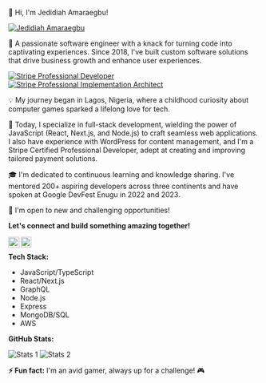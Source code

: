 👋 Hi, I'm Jedidiah Amaraegbu!

[![Jedidiah Amaraegbu](https://i.ibb.co/gzb5y25/1694694116518.jpg)](https://www.linkedin.com/in/am-jedidiah/)

🚀  A passionate software engineer with a knack for turning code into captivating experiences. Since 2018, I've built custom software solutions that drive business growth and enhance user experiences.

[![Stripe Professional Developer](https://user-images.githubusercontent.com/17021436/216167350-8ed3d73a-4014-48d8-9a5c-f10bddbeb71b.png)](https://stripe.com/developers)
[![Stripe Professional Implementation Architect](https://user-images.githubusercontent.com/17021436/216167519-537cc3b5-7aee-426a-b20d-1d3e3aced575.png)](https://stripe.com/developers)

💡  My journey began in Lagos, Nigeria, where a childhood curiosity about computer games sparked a lifelong love for tech.

🔧  Today, I specialize in full-stack development, wielding the power of JavaScript (React, Next.js, and Node.js) to craft seamless web applications. I also have experience with WordPress for content management, and I'm a Stripe Certified Professional Developer, adept at creating and improving tailored payment solutions.

🎓  I'm dedicated to continuous learning and knowledge sharing. I've mentored 200+ aspiring developers across three continents and have spoken at Google DevFest Enugu in 2022 and 2023.

🤝 I'm open to new and challenging opportunities!

**Let's connect and build something amazing together!**

[<img align="left" alt="Jedidiah Amaraegbu | LinkedIn" width="22px" src="https://user-images.githubusercontent.com/17021436/216168250-c03100df-78e0-4727-ab73-7cb1ec8dd9fb.png" />][linkedin]
[<img align="left" alt="Jedidiah Amaraegbu | Twitter" width="21px" src="https://raw.githubusercontent.com/anuraghazra/anuraghazra/master/assets/twitter.svg" />][twitter]

<br />

**Tech Stack:**

*  JavaScript/TypeScript
*  React/Next.js
*  GraphQL
*  Node.js
*  Express
*  MongoDB/SQL
*  AWS

**GitHub Stats:**

![Stats 1](https://github-readme-stats-sigma-five.vercel.app/api?username=amjedidiah&show_icons=true&locale=en)
![Stats 2](https://github-readme-stats-sigma-five.vercel.app/api/top-langs?username=amjedidiah&show_icons=true&locale=en&layout=compact)

**⚡ Fun fact:** I'm an avid gamer, always up for a challenge! 🎮

[twitter]: https://twitter.com/am_jedidiah
[linkedin]: https://www.linkedin.com/in/am-jedidiah
